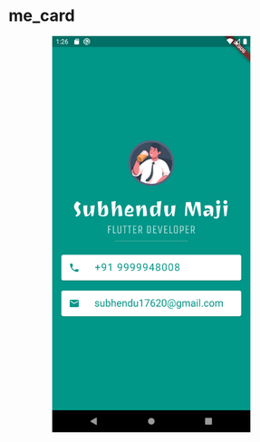 # me_card

<p align="center">
  <img src="screenshot.png" width="350" title="screenshot of final app">
</p>
